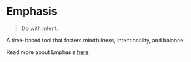 # Emphasis

> Do with intent.

A time-based tool that fosters mindfulness, intentionality, and balance.

Read more about Emphasis [here](https://medium.com/@johnchinjew/emphasis-do-with-intent-8ca0e82c18b2).
